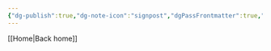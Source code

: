 ```yaml
---
{"dg-publish":true,"dg-note-icon":"signpost","dgPassFrontmatter":true,"noteIcon":"signpost","permalink":"/10-tags/rascunhos/","created":"2025-10-20T19:09:37.204+01:00","updated":"2025-10-25T17:06:38.460+01:00"}
---
```


[[Home\|Back home]]